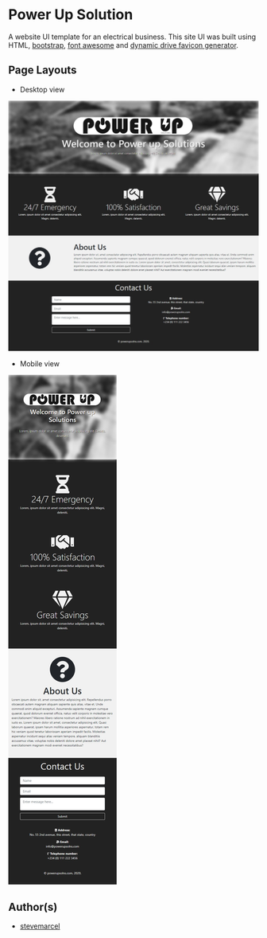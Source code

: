 # Power Up Solution

 A website UI template for an electrical business. This site UI was built using HTML, [bootstrap](https://bootstrap.com), [font awesome](https://fontawesome.com) and [dynamic drive favicon generator](https://tools.dynamicdrive.com/favicon).

## Page Layouts

- Desktop view

![Desktop view](./assets/img/Power-Up-desktop-view.jpg)

- Mobile view

![Mobile view](./assets/img/Power-Up-mobile-view.jpg)

## Author(s)

- [stevemarcel](https://github.com/stevemarcel)
